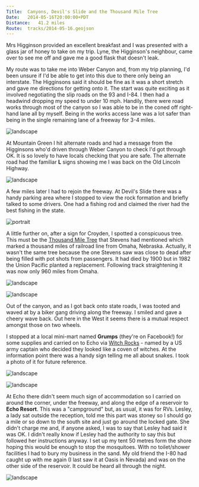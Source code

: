 ```yaml
---
Title:	Canyons, Devil's Slide and the Thousand Mile Tree
Date:	2014-05-16T20:00:00+PDT
Distance:	41.2 miles
Route:	tracks/2014-05-16.geojson
---
```


Mrs Higginson provided an excellent breakfast and I was presented with a glass jar of honey to take on my trip. Lyne, the Higginson's neighbour, came over to see me off and gave me a good flask that doesn't leak. 

My route was to take me into Weber Canyon and, from my trip planning, I'd been unsure if I'd be able to get into this due to there only being an interstate. The Higginsons said it should be fine as it was a short stretch and gave me directions for getting onto it. The start was quite exciting as it involved negotiating the slip roads on the 93 and I-84. I then had a headwind dropping my speed to under 10 mph. Handily, there were road works through most of the canyon so I was able to be in the coned off right-hand lane all by myself. Being in the works access lane was a lot safer than being in the single remaining lane of a freeway for 3-4 miles.

![landscape](https://farm4.staticflickr.com/3733/14282927796_2886ece7ac_z.jpg "Looking back to Weber Canyon")

At Mountain Green I hit alternate roads and had a message from the Higginsons who'd driven through Weber Canyon to check I'd got through OK. It is so lovely to have locals checking that you are safe. The alternate road had the familiar __L__ signs showing me I was back on the Old Lincoln Highway.

![landscape](https://farm4.staticflickr.com/3825/14305412034_c57e41a145_z.jpg "The Lincoln Highway")

A few miles later I had to rejoin the freeway. At Devil's Slide there was a handy parking area where I stopped to view the rock formation and briefly talked to some drivers. One had a fishing rod and claimed the river had the best fishing in the state.

![portrait](https://farm4.staticflickr.com/3793/14302646381_0ab7ba5b15_c.jpg "Devil's Slide")

A little further on, after a sign for Croyden, I spotted a conspicuous tree. This must be the [Thousand Mile Tree](https://en.wikipedia.org/wiki/Thousand_Mile_Tree) that Stevens had mentioned which marked a thousand miles of railroad line from Omaha, Nebraska. Actually, it wasn't the same tree because the one Stevens saw was close to dead after being filled with pot shots from passengers. It had died by 1900 but in 1982 the Union Pacific planted a replacement. Following track straightening it was now only 960 miles from Omaha.

![landscape](https://farm6.staticflickr.com/5541/14304164382_721ce4e451_z.jpg "Croyden? Have I taken a wrong turn?")

![landscape](https://farm6.staticflickr.com/5562/14119458867_cb45289738_z.jpg "Thousand Mile Tree/960 Mile Tree")

Out of the canyon, and as I got back onto state roads, I was tooted and waved at by a biker gang driving along the freeway. I smiled and gave a cheery wave back. Out here in the West it seems there is a mutual respect amongst those on two wheels.

I stopped at a local mini-mart named __Grumps__ (they're on Facebook!) for some supplies and carried on to Echo via [Witch Rocks](http://geology.utah.gov/geosights-the-witches-summit-county-utah/) - named by a US army captain who decided they looked like a coven of witches. At the information point there was a handy sign telling me all about snakes. I took a photo of it for future reference.

![landscape](https://farm4.staticflickr.com/3825/14305491244_178b2bf0b9_z.jpg "Witch Rocks")

![landscape](https://farm4.staticflickr.com/3831/14119407998_2d7fa804a7_z.jpg "Snakes")

At Echo there didn't seem much sign of accommodation so I carried on around the corner, under the freeway, and along the edge of a reservoir to __Echo Resort__. This was a "campground" but, as usual, it was for RVs. Lesley, a lady sat outside the reception, told me this part was stoney so I should go a mile or so down to the south site and just go around the locked gate. She didn't charge me and, if anyone asked, I was to say that Lesley had said it was OK. I didn't really know if Lesley had the authority to say this but followed her instructions anyway. I set up my tent 50 metres form the shore hoping this would be enough to stop the mosquitoes. With no toilet/shower facilities I had to bury my business in the sand. My old friend the I-80 had caught up with me again (I last saw it at Oasis in Nevada) and was on the other side of the reservoir. It could be heard all through the night.

![landscape](https://farm3.staticflickr.com/2925/14119520447_91fbd0b0d9_z.jpg "Echo Reservoir")